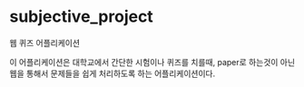 # subjective_project
웹 퀴즈 어플리케이션

이 어플리케이션은 대학교에서 간단한 시험이나 퀴즈를 치를때, paper로 하는것이 아닌 웹을 통해서 문제들을 쉽게 처리하도록 하는 어플리케이션이다.
